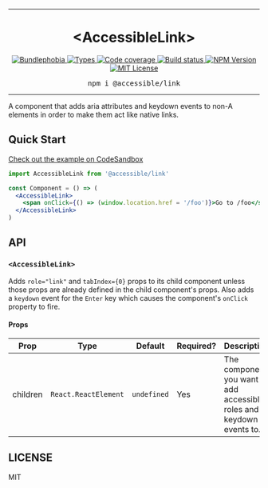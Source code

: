 <hr>
<div align="center">
  <h1 align="center">
    &lt;AccessibleLink&gt;
  </h1>
</div>

<p align="center">
  <a href="https://bundlephobia.com/result?p=@accessible/link">
    <img alt="Bundlephobia" src="https://img.shields.io/bundlephobia/minzip/@accessible/link?style=for-the-badge&labelColor=24292e">
  </a>
  <a aria-label="Types" href="https://www.npmjs.com/package/@accessible/link">
    <img alt="Types" src="https://img.shields.io/npm/types/@accessible/link?style=for-the-badge&labelColor=24292e">
  </a>
  <a aria-label="Code coverage report" href="https://codecov.io/gh/accessible-ui/link">
    <img alt="Code coverage" src="https://img.shields.io/codecov/c/gh/accessible-ui/link?style=for-the-badge&labelColor=24292e">
  </a>
  <a aria-label="Build status" href="https://travis-ci.org/accessible-ui/link">
    <img alt="Build status" src="https://img.shields.io/travis/accessible-ui/link?style=for-the-badge&labelColor=24292e">
  </a>
  <a aria-label="NPM version" href="https://www.npmjs.com/package/@accessible/link">
    <img alt="NPM Version" src="https://img.shields.io/npm/v/@accessible/link?style=for-the-badge&labelColor=24292e">
  </a>
  <a aria-label="License" href="https://jaredlunde.mit-license.org/">
    <img alt="MIT License" src="https://img.shields.io/npm/l/@accessible/link?style=for-the-badge&labelColor=24292e">
  </a>
</p>

<pre align="center">npm i @accessible/link</pre>
<hr>

A component that adds aria attributes and keydown events to non-A elements in order to make them act like native links.

## Quick Start

[Check out the example on CodeSandbox](https://codesandbox.io/s/accessiblelink-examples-rohqw)

```jsx harmony
import AccessibleLink from '@accessible/link'

const Component = () => (
  <AccessibleLink>
    <span onClick={() => (window.location.href = '/foo')}>Go to /foo</span>
  </AccessibleLink>
)
```

## API

### `<AccessibleLink>`

Adds `role="link"` and `tabIndex={0}` props to its child component unless those props are already
defined in the child component's props. Also adds a `keydown` event for the `Enter` key which
causes the component's `onClick` property to fire.

#### Props

| Prop     | Type                 | Default     | Required? | Description                                                           |
| -------- | -------------------- | ----------- | --------- | --------------------------------------------------------------------- |
| children | `React.ReactElement` | `undefined` | Yes       | The component you want to add accessible roles and keydown events to. |

## LICENSE

MIT
